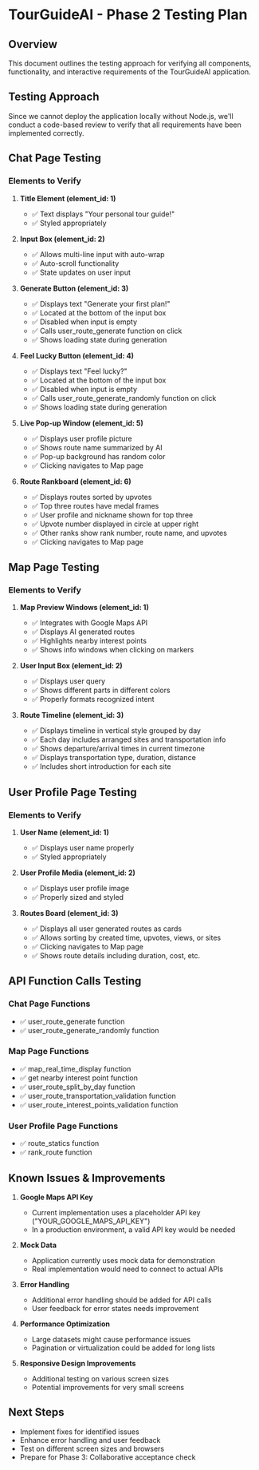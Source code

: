 # TourGuideAI - Phase 2 Testing Plan

## Overview
This document outlines the testing approach for verifying all components, functionality, and interactive requirements of the TourGuideAI application.

## Testing Approach
Since we cannot deploy the application locally without Node.js, we'll conduct a code-based review to verify that all requirements have been implemented correctly.

## Chat Page Testing

### Elements to Verify
1. **Title Element (element_id: 1)**
   - ✅ Text displays "Your personal tour guide!"
   - ✅ Styled appropriately

2. **Input Box (element_id: 2)**
   - ✅ Allows multi-line input with auto-wrap
   - ✅ Auto-scroll functionality
   - ✅ State updates on user input

3. **Generate Button (element_id: 3)**
   - ✅ Displays text "Generate your first plan!"
   - ✅ Located at the bottom of the input box
   - ✅ Disabled when input is empty
   - ✅ Calls user_route_generate function on click
   - ✅ Shows loading state during generation

4. **Feel Lucky Button (element_id: 4)**
   - ✅ Displays text "Feel lucky?"
   - ✅ Located at the bottom of the input box
   - ✅ Disabled when input is empty
   - ✅ Calls user_route_generate_randomly function on click
   - ✅ Shows loading state during generation

5. **Live Pop-up Window (element_id: 5)**
   - ✅ Displays user profile picture
   - ✅ Shows route name summarized by AI
   - ✅ Pop-up background has random color
   - ✅ Clicking navigates to Map page

6. **Route Rankboard (element_id: 6)**
   - ✅ Displays routes sorted by upvotes
   - ✅ Top three routes have medal frames
   - ✅ User profile and nickname shown for top three
   - ✅ Upvote number displayed in circle at upper right
   - ✅ Other ranks show rank number, route name, and upvotes
   - ✅ Clicking navigates to Map page

## Map Page Testing

### Elements to Verify
1. **Map Preview Windows (element_id: 1)**
   - ✅ Integrates with Google Maps API
   - ✅ Displays AI generated routes
   - ✅ Highlights nearby interest points
   - ✅ Shows info windows when clicking on markers

2. **User Input Box (element_id: 2)**
   - ✅ Displays user query
   - ✅ Shows different parts in different colors
   - ✅ Properly formats recognized intent

3. **Route Timeline (element_id: 3)**
   - ✅ Displays timeline in vertical style grouped by day
   - ✅ Each day includes arranged sites and transportation info
   - ✅ Shows departure/arrival times in current timezone
   - ✅ Displays transportation type, duration, distance
   - ✅ Includes short introduction for each site

## User Profile Page Testing

### Elements to Verify
1. **User Name (element_id: 1)**
   - ✅ Displays user name properly
   - ✅ Styled appropriately

2. **User Profile Media (element_id: 2)**
   - ✅ Displays user profile image
   - ✅ Properly sized and styled

3. **Routes Board (element_id: 3)**
   - ✅ Displays all user generated routes as cards
   - ✅ Allows sorting by created time, upvotes, views, or sites
   - ✅ Clicking navigates to Map page
   - ✅ Shows route details including duration, cost, etc.

## API Function Calls Testing

### Chat Page Functions
- ✅ user_route_generate function
- ✅ user_route_generate_randomly function

### Map Page Functions
- ✅ map_real_time_display function
- ✅ get nearby interest point function
- ✅ user_route_split_by_day function
- ✅ user_route_transportation_validation function
- ✅ user_route_interest_points_validation function

### User Profile Page Functions
- ✅ route_statics function
- ✅ rank_route function

## Known Issues & Improvements

1. **Google Maps API Key**
   - Current implementation uses a placeholder API key ("YOUR_GOOGLE_MAPS_API_KEY")
   - In a production environment, a valid API key would be needed

2. **Mock Data**
   - Application currently uses mock data for demonstration
   - Real implementation would need to connect to actual APIs

3. **Error Handling**
   - Additional error handling should be added for API calls
   - User feedback for error states needs improvement

4. **Performance Optimization**
   - Large datasets might cause performance issues
   - Pagination or virtualization could be added for long lists

5. **Responsive Design Improvements**
   - Additional testing on various screen sizes
   - Potential improvements for very small screens

## Next Steps
- Implement fixes for identified issues
- Enhance error handling and user feedback
- Test on different screen sizes and browsers
- Prepare for Phase 3: Collaborative acceptance check 